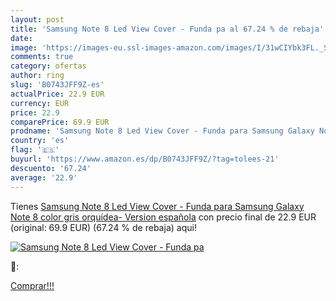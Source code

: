 ```yaml
---
layout: post
title: 'Samsung Note 8 Led View Cover - Funda pa al 67.24 % de rebaja'
date: 
image: 'https://images-eu.ssl-images-amazon.com/images/I/31wCIYbk3FL._SL200_.jpg'
comments: true
category: ofertas
author: ring
slug: 'B0743JFF9Z-es'
actualPrice: 22.9 EUR
currency: EUR
price: 22.9
comparePrice: 69.9 EUR
prodname: 'Samsung Note 8 Led View Cover - Funda para Samsung Galaxy Note 8  color gris orquídea- Version española'
country: 'es'
flag: '🇪🇸'
buyurl: 'https://www.amazon.es/dp/B0743JFF9Z/?tag=tolees-21'
descuento: '67.24'
average: '22.9'
---
```


Tienes [Samsung Note 8 Led View Cover - Funda para Samsung Galaxy Note 8  color gris orquídea- Version española](https://www.amazon.es/dp/B0743JFF9Z/?tag=tolees-21) con precio final de  22.9 EUR (original: 69.9 EUR) (67.24 %  de rebaja) aqui!

[![Samsung Note 8 Led View Cover - Funda pa](https://images-eu.ssl-images-amazon.com/images/I/31wCIYbk3FL._SL200_.jpg)](https://www.amazon.es/dp/B0743JFF9Z/?tag=tolees-21)

🔎:


[Comprar!!!](https://www.amazon.es/dp/B0743JFF9Z/?tag=tolees-21)
